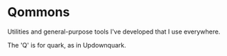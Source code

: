 # Qommons
Utilities and general-purpose tools I've developed that I use everywhere.

The 'Q' is for quark, as in Updownquark.
